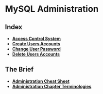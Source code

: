 # MySQL Administration

## Index
* **[Access Control System](./access-control-system.md)** <br>
* **[Create Users Accounts](./create-user-accounts.md)** <br>
* **[Change User Password](./change-user-password.md)** <br>
* **[Delete Users Accounts](./delete-users.md)** <br>

## The Brief
* **[Administration Cheat Sheet](./administration-cheat-sheet.md)** <br>
* **[Administration Chapter Terminologies](./administration-terminology.md)** <br>
